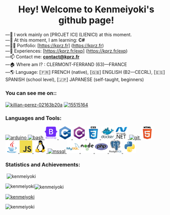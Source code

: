 <h1 align="center">Hey! Welcome to Kenmeiyoki's github page!</h1>

—🔭 I work mainly on [PROJET ICI] (LIENICI) at this moment.<BR/>
—🌱 At this moment, I am learning: **C#**<BR/>
—👨‍💻 Portfolio: [https://kprz.fr] (https://kprz.fr)<BR/>
—📄 Experiences: [https://kprz.fr/exp] (https://kprz.fr/exp)<BR/>
—📫 Contact me: **contact@kprz.fr**<BR/>
—🏠 Where am I? : CLERMONT-FERRAND (63)—FRANCE<BR/>
—🌎 Language: [🇫🇷] FRENCH (native), [🇬🇧] ENGLISH (B2—CECRL), [🇪🇸] SPANISH (school level), [🇯🇵] JAPANESE (self-taught, beginners)<BR/>

<h3 align="left">You can see me on::</h3>
<p align="left">
<a href="https://linkedin.com/in/killian-perez-02163b20a" target="blank"><img align="center" src="https://cdn.jsdelivr.net/npm/simple-icons@3.0.1/icons/linkedin.svg" alt="killian-perez-02163b20a" height="30" width="40" /></a>
<a href="https://stackoverflow.com/users/15515164" target="blank"><img align="center" src="https://cdn.jsdelivr.net/npm/simple-icons@3.0.1/icons/stackoverflow.svg" alt="15515164" height="30" width="40" /></a>
</p>

<h3 align="left">Languages and Tools:</h3>
<p align="left"> <a href="https://www.arduino.cc/" target="_blank"> <img src="https://cdn.worldvectorlogo.com/logos/arduino-1.svg" alt="arduino" width="40" height="40"/> </a> <a href="https://www.gnu.org/software/bash/" target="_blank"> <img src="https://www.vectorlogo.zone/logos/gnu_bash/gnu_bash-icon.svg" alt="bash" width="40" height="40"/> </a> <a href="https://getbootstrap.com" target="_blank"> <img src="https://raw.githubusercontent.com/devicons/devicon/master/icons/bootstrap/bootstrap-plain-wordmark.svg" alt="bootstrap" width="40" height="40"/> </a> <a href="https://www.w3schools.com/cpp/" target="_blank"> <img src="https://raw.githubusercontent.com/devicons/devicon/master/icons/cplusplus/cplusplus-original.svg" alt="cplusplus" width="40" height="40"/> </a> <a href="https://www.w3schools.com/cs/" target="_blank"> <img src="https://raw.githubusercontent.com/devicons/devicon/master/icons/csharp/csharp-original.svg" alt="csharp" width="40" height="40"/> </a> <a href="https://www.w3schools.com/css/" target="_blank"> <img src="https://raw.githubusercontent.com/devicons/devicon/master/icons/css3/css3-original-wordmark.svg" alt="css3" width="40" height="40"/> </a> <a href="https://www.docker.com/" target="_blank"> <img src="https://raw.githubusercontent.com/devicons/devicon/master/icons/docker/docker-original-wordmark.svg" alt="docker" width="40" height="40"/> </a> <a href="https://dotnet.microsoft.com/" target="_blank"> <img src="https://raw.githubusercontent.com/devicons/devicon/master/icons/dot-net/dot-net-original-wordmark.svg" alt="dotnet" width="40" height="40"/> </a> <a href="https://git-scm.com/" target="_blank"> <img src="https://www.vectorlogo.zone/logos/git-scm/git-scm-icon.svg" alt="git" width="40" height="40"/> </a> <a href="https://www.w3.org/html/" target="_blank"> <img src="https://raw.githubusercontent.com/devicons/devicon/master/icons/html5/html5-original-wordmark.svg" alt="html5" width="40" height="40"/> </a> <a href="https://www.java.com" target="_blank"> <img src="https://raw.githubusercontent.com/devicons/devicon/master/icons/java/java-original.svg" alt="java" width="40" height="40"/> </a> <a href="https://developer.mozilla.org/en-US/docs/Web/JavaScript" target="_blank"> <img src="https://raw.githubusercontent.com/devicons/devicon/master/icons/javascript/javascript-original.svg" alt="javascript" width="40" height="40"/> </a> <a href="https://www.linux.org/" target="_blank"> <img src="https://raw.githubusercontent.com/devicons/devicon/master/icons/linux/linux-original.svg" alt="linux" width="40" height="40"/> </a> <a href="https://www.microsoft.com/en-us/sql-server" target="_blank"> <img src="https://cdn.worldvectorlogo.com/logos/microsoft-access-1.svg" alt="mssql" width="40" height="40"/> </a> <a href="https://www.mysql.com/" target="_blank"> <img src="https://raw.githubusercontent.com/devicons/devicon/master/icons/mysql/mysql-original-wordmark.svg" alt="mysql" width="40" height="40"/> </a> <a href="https://nodejs.org" target="_blank"> <img src="https://raw.githubusercontent.com/devicons/devicon/master/icons/nodejs/nodejs-original-wordmark.svg" alt="nodejs" width="40" height="40"/> </a> <a href="https://www.php.net" target="_blank"> <img src="https://raw.githubusercontent.com/devicons/devicon/master/icons/php/php-original.svg" alt="php" width="40" height="40"/> </a> <a href="https://www.postgresql.org" target="_blank"> <img src="https://raw.githubusercontent.com/devicons/devicon/master/icons/postgresql/postgresql-original-wordmark.svg" alt="postgresql" width="40" height="40"/> </a> <a href="https://www.python.org" target="_blank"> <img src="https://raw.githubusercontent.com/devicons/devicon/master/icons/python/python-original.svg" alt="python" width="40" height="40"/> </a> </p>

<h3 align="left">Statistics and Achievements:</h3>
<p>&nbsp;<img align="center" src="https://github-readme-stats.vercel.app/api?username=kenmeiyoki&show_icons=true&theme=dracula&locale=en" alt="kenmeiyoki" /></p>
<p><img align="left" src="https://github-readme-stats.vercel.app/api/top-langs?username=kenmeiyoki&show_icons=true&theme=dracula&locale=en&layout=compact" alt="kenmeiyoki" /></p>
<p><img align="center" src="https://github-readme-streak-stats.herokuapp.com/?user=kenmeiyoki&theme=dark" alt="kenmeiyoki" /></p>

<p align="left"> <a href="https://github.com/ryo-ma/github-profile-trophy"><img src="https://github-profile-trophy.vercel.app/?username=kenmeiyoki&theme=juicyfresh" alt="kenmeiyoki" /></a> </p>
<p align="left"> <img src="https://komarev.com/ghpvc/?username=kenmeiyoki&label=Visiteurs&color=ff0000&style=plastic" alt="kenmeiyoki" /> </p>
